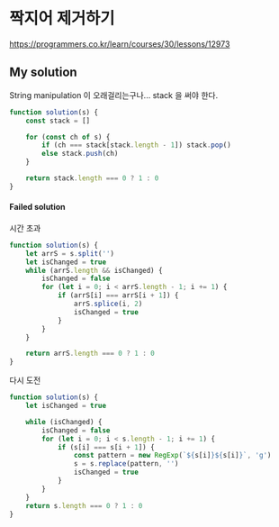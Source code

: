 # 짝지어 제거하기

https://programmers.co.kr/learn/courses/30/lessons/12973

## My solution

String manipulation 이 오래걸리는구나... stack 을 써야 한다.

```js
function solution(s) {
	const stack = []

	for (const ch of s) {
		if (ch === stack[stack.length - 1]) stack.pop()
		else stack.push(ch)
	}

	return stack.length === 0 ? 1 : 0
}
```

#### Failed solution

시간 초과

```js
function solution(s) {
	let arrS = s.split('')
	let isChanged = true
	while (arrS.length && isChanged) {
		isChanged = false
		for (let i = 0; i < arrS.length - 1; i += 1) {
			if (arrS[i] === arrS[i + 1]) {
				arrS.splice(i, 2)
				isChanged = true
			}
		}
	}

	return arrS.length === 0 ? 1 : 0
}
```

다시 도전

```js
function solution(s) {
	let isChanged = true

	while (isChanged) {
		isChanged = false
		for (let i = 0; i < s.length - 1; i += 1) {
			if (s[i] === s[i + 1]) {
				const pattern = new RegExp(`${s[i]}${s[i]}`, 'g')
				s = s.replace(pattern, '')
				isChanged = true
			}
		}
	}
	return s.length === 0 ? 1 : 0
}
```
